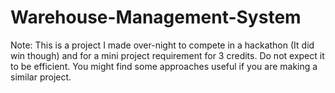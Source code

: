 # Warehouse-Management-System
Note: This is a project I made over-night to compete in a hackathon (It did win though) and for a mini project requirement for 3 credits. Do not expect it to be efficient. You might find some approaches useful if you are making a similar project.
